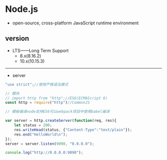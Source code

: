 # Node.js

- open-source, cross-platform JavaScript runtime environment
## version

- LTS——Long Term Support
    - 8.x(8.16.2)
    - 10.x(10.15.3)




---
- server
```js
"use strict";//使用严格语法模式

// 模块
// import http from "http";//ES6(ECMAScript 6)
const http = require("http")//CommonJS

// 模板编译node支持ES6可以webpack项目中使用babel编译

var server = http.createServer(function(req, res){
    let status = 200;
    res.writeHead(status, {"Content-Type":"text/plain"});
    res.end("HelloWorld\n");
});
server = server.listen(9090, "0.0.0.0");

console.log("http://0.0.0.0:9090");

```